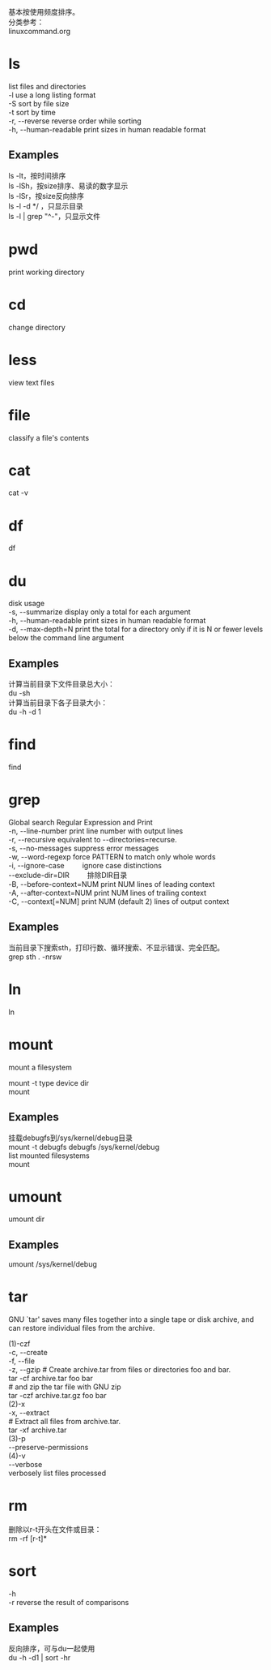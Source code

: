 基本按使用频度排序。    
分类参考：    
linuxcommand.org    

ls
===
list files and directories   
-l                         use a long listing format   
-S                         sort by file size   
-t                         sort by time   
-r, --reverse              reverse order while sorting   
-h, --human-readable  print sizes in human readable format   

Examples   
---
ls -lt，按时间排序    
ls -lSh，按size排序、易读的数字显示    
ls -lSr，按size反向排序    
ls -l -d */  ，只显示目录    
ls -l | grep "^-"，只显示文件    


pwd
===
print working directory   

cd
===
change directory

less
===
view text files

file
===
classify a file's contents




cat
===
cat -v


df
===
df   

du
===
disk usage   
-s, --summarize       display only a total for each argument   
-h, --human-readable  print sizes in human readable format   
-d, --max-depth=N     print the total for a directory only if it is N or fewer levels below the command line argument   

Examples    
---
计算当前目录下文件目录总大小：    
du -sh    
计算当前目录下各子目录大小：    
du -h -d 1   


find
===
find   

grep
===
Global search Regular Expression and Print   
-n, --line-number         print line number with output lines   
-r, --recursive           equivalent to --directories=recurse.   
-s, --no-messages         suppress error messages   
-w, --word-regexp         force PATTERN to match only whole words   
-i, --ignore-case         ignore case distinctions   
--exclude-dir=DIR         排除DIR目录   
-B, --before-context=NUM  print NUM lines of leading context   
-A, --after-context=NUM   print NUM lines of trailing context   
-C, --context[=NUM]       print NUM (default 2) lines of output context    

Examples    
---
当前目录下搜索sth，打印行数、循环搜索、不显示错误、完全匹配。    
grep sth . -nrsw   


ln
===
ln   

mount
===
mount a filesystem   

mount -t type device dir    
mount    

Examples
---
挂载debugfs到/sys/kernel/debug目录    
mount -t debugfs debugfs /sys/kernel/debug    
list mounted filesystems    
mount   

umount
===
umount dir

Examples
---
umount /sys/kernel/debug    

tar
===
GNU `tar' saves many files together into a single tape or disk archive, and can restore individual files from the archive.   

(1)-czf  
-c, --create  
-f, --file  
-z, --gzip
\# Create archive.tar from files or directories foo and bar.  
tar -cf archive.tar foo bar   
\# and zip the tar file with GNU zip   
tar -czf archive.tar.gz foo bar   
(2)-x  
-x, --extract  
\# Extract all files from archive.tar.  
tar -xf archive.tar   
(3)-p  
--preserve-permissions  
(4)-v  
--verbose   
verbosely list files processed   


rm
===
删除以r-t开头在文件或目录：   
rm -rf [r-t]*   

sort
===
-h    
-r    reverse the result of comparisons   

Examples    
---
反向排序，可与du一起使用    
du -h -d1 | sort -hr   



